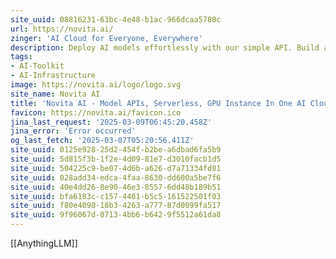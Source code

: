 ```yaml
---
site_uuid: 08816231-63bc-4e48-b1ac-966dcaa5780c
url: https://novita.ai/
zinger: 'AI Cloud for Everyone, Everywhere'
description: Deploy AI models effortlessly with our simple API. Build and scale on the most affordable, reliable GPU cloud.
tags:
- AI-Toolkit
- AI-Infrastructure
image: https://novita.ai/logo/logo.svg
site_name: Novita AI
title: 'Novita AI - Model APIs, Serverless, GPU Instance In One AI Cloud'
favicon: https://novita.ai/favicon.ico
jina_last_request: '2025-03-09T06:45:20.458Z'
jina_error: 'Error occurred'
og_last_fetch: '2025-03-07T05:20:56.411Z'
site_uuid: 0125e928-25d2-454f-b2be-a6dbad6fa5b9
site_uuid: 5d815f3b-1f2e-4d09-81e7-d3010facb1d5
site_uuid: 504225c9-be07-4d6b-a626-d7a71334fd81
site_uuid: 028add34-edca-4faa-8630-dd600a5be7f6
site_uuid: 40e4dd26-8e90-46e3-8557-6dd48b189b51
site_uuid: bfa6183c-c157-4461-b5c5-161522501f03
site_uuid: f80e4090-18b3-4263-a777-87d0099fa517
site_uuid: 9f96067d-0713-4bb6-b642-9f5512a61da8
---
```

[[AnythingLLM]]
